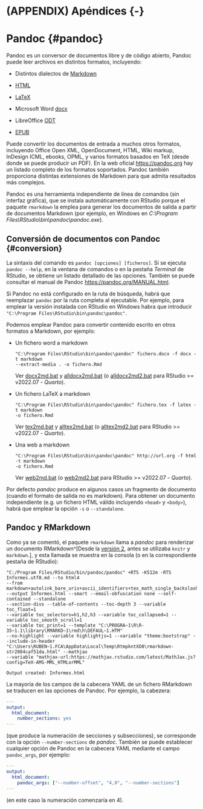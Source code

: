 # (APPENDIX) Apéndices {-} 

# Pandoc {#pandoc}

Pandoc es un conversor de documentos libre y de código abierto, 
Pandoc puede leer archivos en distintos formatos, incluyendo:

- Distintos dialectos de [Markdown](http://daringfireball.net/projects/markdown/)

- [HTML](http://www.w3.org/TR/html40/)

- [LaTeX](http://www.latex-project.org/)

- Microsoft Word [docx](https://en.wikipedia.org/wiki/Office_Open_XML)

- LibreOffice [ODT](http://en.wikipedia.org/wiki/OpenDocument)

- [EPUB](http://en.wikipedia.org/wiki/EPUB)

Puede convertir los documentos de entrada a muchos otros formatos, incluyendo Office Open XML, OpenDocument, HTML, Wiki markup, InDesign ICML, ebooks, OPML, y varios formatos basados en TeX (desde donde se puede producir un PDF).
En la web oficial <https://pandoc.org> hay un listado completo de los formatos soportados. 
Pandoc también proporciona distintas extensiones de Markdown para que admita resultados más complejos.

Pandoc es una herramienta independiente de línea de comandos (sin interfaz gráfica), que se instala automáticamente con RStudio porque el paquete `rmarkdown` la emplea para generar los documentos de salida a partir de documentos Markdown
(por ejemplo, en Windows en *C:\\Program Files\\RStudio\\bin\\pandoc\\pandoc.exe*).

## Conversión de documentos con Pandoc {#conversion}

La sintaxis del comando es `pandoc [opciones] [ficheros]`. Si se ejecuta `pandoc --help`, 
en la ventana de comandos o en la pestaña *Terminal* de RStudio, se obtiene un listado detallado de las opciones. 
También se puede consultar el manual de Pandoc <https://pandoc.org/MANUAL.html>.

Si Pandoc no está configurado en la ruta de búsqueda, habrá que reemplazar `pandoc` por la ruta completa al ejecutable.
Por ejemplo, para emplear la versión instalada con RStudio en Windows habra que introducir `"C:\Program Files\RStudio\bin\pandoc\pandoc"`.

Podemos emplear Pandoc para convertir contenido escrito en otros formatos a Markdown, por ejemplo:

*   Un fichero word a markdown
    ```
    "C:\Program Files\RStudio\bin\pandoc\pandoc" fichero.docx -f docx -t markdown 
    --extract-media . -o fichero.Rmd 
    ```
    
    Ver [docx2md.bat](ejemplos/rmarkdown/docx2md.bat) y [alldocx2md.bat](ejemplos/rmarkdown/alldocx2md.bat) (o [alldocx2md2.bat](ejemplos/rmarkdown/alldocx2md2.bat) para RStudio >= v2022.07 - *Quarto*).

*   Un fichero LaTeX a markdown
    ```
    "C:\Program Files\RStudio\bin\pandoc\pandoc" fichero.tex -f latex -t markdown 
    -o fichero.Rmd 
    ```
    
    Ver [tex2md.bat](ejemplos/rmarkdown/tex2md.bat) y [alltex2md.bat](ejemplos/rmarkdown/alltex2md.bat) (o [alltex2md2.bat](ejemplos/rmarkdown/alltex2md2.bat) para RStudio >= v2022.07 - *Quarto*).

*   Una web a markdown
    ```
    "C:\Program Files\RStudio\bin\pandoc\pandoc" http://url.org -f html -t markdown 
    -o fichero.Rmd
    ```

     Ver [web2md.bat](ejemplos/rmarkdown/web2md.bat) (o [web2md2.bat](ejemplos/rmarkdown/web2md2.bat) para RStudio >= v2022.07 - *Quarto*).

Por defecto *pandoc* produce en algunos casos un fragmento de documento 
(cuando el formato de salida no es markdown). 
Para obtener un documento independiente (e.g. un fichero HTML válido incluyendo `<head>` y `<body>`), 
habrá que emplear la opción `-s` o `--standalone`.
  
## Pandoc y RMarkdown

Como ya se comentó, el paquete `rmarkdown` llama a *pandoc* para renderizar un documento 
RMarkdown^[Desde la [versión 2](https://blog.rstudio.org/2014/06/18/r-markdown-v2/), 
antes se utilizaba `knitr` y `markdown`.], y esta llamada se muestra en la consola 
(o en la correspondiente pestaña de RStudio):

```
"C:/Program Files/RStudio/bin/pandoc/pandoc" +RTS -K512m -RTS Informes.utf8.md --to html4 
--from markdown+autolink_bare_uris+ascii_identifiers+tex_math_single_backslash 
--output Informes.html --smart --email-obfuscation none --self-contained --standalone 
--section-divs --table-of-contents --toc-depth 3 --variable toc_float=1 
--variable toc_selectors=h1,h2,h3 --variable toc_collapsed=1 --variable toc_smooth_scroll=1 
--variable toc_print=1 --template "C:\PROGRA~1\R\R-35~1.1\library\RMARKD~1\rmd\h\DEFAUL~1.HTM"
--no-highlight --variable highlightjs=1 --variable "theme:bootstrap" --include-in-header
"C:\Users\RUBEN~1.FCA\AppData\Local\Temp\RtmpkntXD8\rmarkdown-str2084caf51da.html" --mathjax 
--variable "mathjax-url:https://mathjax.rstudio.com/latest/MathJax.js?config=TeX-AMS-MML_HTMLorMML"

Output created: Informes.html
```
La mayoría de los campos de la cabecera YAML de un fichero RMarkdown se traducen en las opciones de Pandoc.
Por ejemplo, la cabezera:
```yaml
---
output:
  html_document:
    number_sections: yes      
---
```
(que produce la numeración de secciones y subsecciones), 
se corresponde con la opción `--number-sections` de *pandoc*.
También se puede establecer cualquier opción de Pandoc en la cabecera YAML 
mediante el campo `pandoc_args`, por ejemplo:
```yaml
---
output:
  html_document: 
    pandoc_args: ["--number-offset", "4,0", "--number-sections"]      
---
```
(en este caso la numeración comenzaría en 4).
